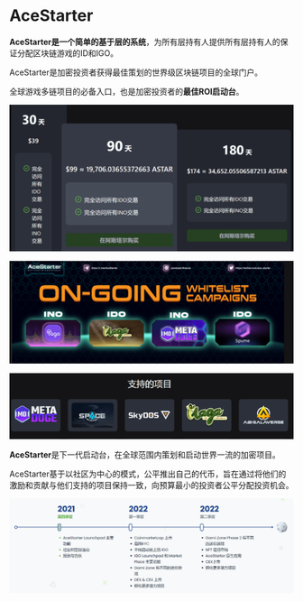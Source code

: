# AceStarter

**AceStarter是一个简单的基于层的系统**，为所有层持有人提供所有层持有人的保证分配区块链游戏的ID和IGO。



AceStarter是加密投资者获得最佳策划的世界级区块链项目的全球门户。



全球游戏多链项目的必备入口，也是加密投资者的**最佳ROl启动台**。



![image-20220802114037336](image-20220802114037336.png)



![image-20220802114240011](image-20220802114240011.png)



![image-20220802114352389](image-20220802114352389.png)



**AceStarter**是下一代启动台，在全球范围内策划和启动世界一流的加密项目。

AceStarter基于以社区为中心的模式，公平推出自己的代币，旨在通过将他们的激励和贡献与他们支持的项目保持一致，向预算最小的投资者公平分配投资机会。



![image-20220802114826106](image-20220802114826106.png)
